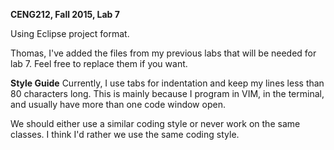 **CENG212, Fall 2015, Lab 7**

Using Eclipse project format.

Thomas, I've added the files from my previous labs that will be needed for lab
7. Feel free to replace them if you want.

**Style Guide**
Currently, I use tabs for indentation and keep my lines less than 80 characters
long. This is mainly because I program in VIM, in the terminal, and usually have
more than one code window open.

We should either use a similar coding style or never work on the same classes.
I think I'd rather we use the same coding style.
